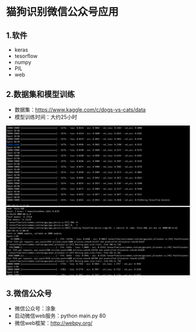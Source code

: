 # 猫狗识别微信公众号应用


## 1.软件
* keras
* tesorflow
* numpy
* PIL
* web

## 2.数据集和模型训练
* 数据集：https://www.kaggle.com/c/dogs-vs-cats/data
* 模型训练时间：大约25小时

![](https://github.com/william-developer/machine-learning/blob/master/projects_cn/dog_vs_cat/image/1.png)  
![](https://github.com/william-developer/machine-learning/blob/master/projects_cn/dog_vs_cat/image/2.png)  


## 3.微信公众号
* 微信公众号：涂象
* 启动微信web服务：python main.py 80
* 微信web框架：http://webpy.org/


